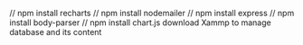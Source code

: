 // npm install recharts 
// npm install nodemailer 
// npm install express
// npm install body-parser
// npm install chart.js
download Xammp to manage database and its content 